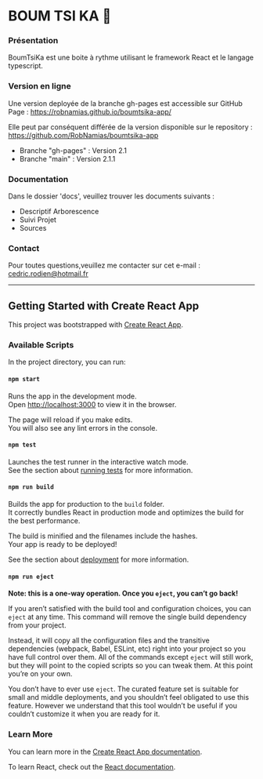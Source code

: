 # BOUM TSI KA 🥁

### Présentation

BoumTsiKa est une boite à rythme utilisant le framework React et le langage typescript.

### Version en ligne 

Une version deployée de la branche gh-pages est accessible sur GitHub Page : https://robnamias.github.io/boumtsika-app/

Elle peut par conséquent différée de la version disponible sur le repository : https://github.com/RobNamias/boumtsika-app

- Branche "gh-pages" : Version 2.1
- Branche "main" : Version 2.1.1


### Documentation 

Dans le dossier 'docs', veuillez trouver les documents  suivants :
- Descriptif Arborescence
- Suivi Projet
- Sources

### Contact
Pour toutes questions,veuillez me contacter sur cet e-mail : cedric.rodien@hotmail.fr

----
## Getting Started with Create React App

This project was bootstrapped with [Create React App](https://github.com/facebook/create-react-app).

### Available Scripts

In the project directory, you can run:

#### `npm start`

Runs the app in the development mode.\
Open [http://localhost:3000](http://localhost:3000) to view it in the browser.

The page will reload if you make edits.\
You will also see any lint errors in the console.

#### `npm test`

Launches the test runner in the interactive watch mode.\
See the section about [running tests](https://facebook.github.io/create-react-app/docs/running-tests) for more information.

#### `npm run build`

Builds the app for production to the `build` folder.\
It correctly bundles React in production mode and optimizes the build for the best performance.

The build is minified and the filenames include the hashes.\
Your app is ready to be deployed!

See the section about [deployment](https://facebook.github.io/create-react-app/docs/deployment) for more information.

#### `npm run eject`

**Note: this is a one-way operation. Once you `eject`, you can’t go back!**

If you aren’t satisfied with the build tool and configuration choices, you can `eject` at any time. This command will remove the single build dependency from your project.

Instead, it will copy all the configuration files and the transitive dependencies (webpack, Babel, ESLint, etc) right into your project so you have full control over them. All of the commands except `eject` will still work, but they will point to the copied scripts so you can tweak them. At this point you’re on your own.

You don’t have to ever use `eject`. The curated feature set is suitable for small and middle deployments, and you shouldn’t feel obligated to use this feature. However we understand that this tool wouldn’t be useful if you couldn’t customize it when you are ready for it.

### Learn More

You can learn more in the [Create React App documentation](https://facebook.github.io/create-react-app/docs/getting-started).

To learn React, check out the [React documentation](https://reactjs.org/).